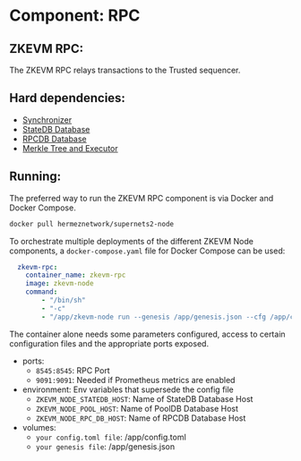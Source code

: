 # Component: RPC

## ZKEVM RPC:

The ZKEVM RPC relays transactions to the Trusted sequencer.

## Hard dependencies:

- [Synchronizer](./synchronizer.md)
- [StateDB Database](./databases.md)
- [RPCDB Database](./databases.md)
- [Merkle Tree and Executor](./prover.md)

## Running:

The preferred way to run the ZKEVM RPC component is via Docker and Docker Compose.

```bash
docker pull hermeznetwork/supernets2-node
```

To orchestrate multiple deployments of the different ZKEVM Node components, a `docker-compose.yaml` file for Docker Compose can be used:

```yaml
  zkevm-rpc:
    container_name: zkevm-rpc
    image: zkevm-node
    command:
        - "/bin/sh"
        - "-c"
        - "/app/zkevm-node run --genesis /app/genesis.json --cfg /app/config.toml --components rpc"
```

The container alone needs some parameters configured, access to certain configuration files and the appropriate ports exposed.

- ports:
    - `8545:8545`: RPC Port
    - `9091:9091`: Needed if Prometheus metrics are enabled
- environment: Env variables that supersede the config file
    - `ZKEVM_NODE_STATEDB_HOST`: Name of StateDB Database Host
    - `ZKEVM_NODE_POOL_HOST`: Name of PoolDB Database Host 
    - `ZKEVM_NODE_RPC_DB_HOST`: Name of RPCDB Database Host
- volumes:
    - `your config.toml file`: /app/config.toml
    - `your genesis file`: /app/genesis.json
